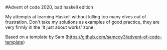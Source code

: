 #Advent of code 2020, bad haskell edition

My attempts at learning Haskell without killing too many elves out of frustration.
Don't take my solutions as examples of good practice, they are very firmly in the 'it just about works' zone.

Based on a template by Sam (https://github.com/samcoy3/advent-of-code-template)
